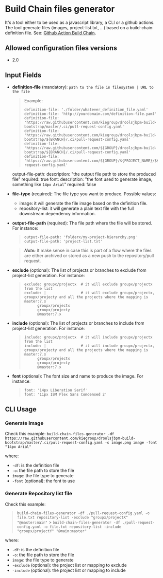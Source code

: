 # Build Chain files generator

It's a tool either to be used as a javascript library, a CLI or a github actions. The tool generate files (images, project-list.txt, ...) based on a build-chain definition file. See: [Github Action Build Chain](https://github.com/kiegroup/github-action-build-chain/).

## Allowed configuration files versions

- 2.0

## Input Fields

- **definition-file** (mandatory): `path to the file in filesystem | URL to the file`

  > Example:
  >
  > ```
  > definition-file: './folder/whatever_definition_file.yaml'
  > definition-file: 'http://yourdomain.com/definition-file.yaml'
  > definition-file: 'https://raw.githubusercontent.com/kiegroup/droolsjbpm-build-bootstrap/master/.ci/pull-request-config.yaml'
  > definition-file: 'https://raw.githubusercontent.com/kiegroup/droolsjbpm-build-bootstrap/${BRANCH}/.ci/pull-request-config.yaml'
  > definition-file: 'https://raw.githubusercontent.com/${GROUP}/droolsjbpm-build-bootstrap/${BRANCH}/.ci/pull-request-config.yaml'
  > definition-file: 'https://raw.githubusercontent.com/${GROUP}/${PROJECT_NAME}/${BRANCH}/.ci/pull-request-config.yaml'
  > ```

  output-file-path:
  description: "the output file path to store the produced file"
  required: true
  font:
  description: "the font used to generate image, something like `14px Arial`"
  required: false

- **file-type** (required): The file type you want to produce. Possible values:

  - image: it will generate the file image based on the definition file.
  - repository-list: it will generate a plain text file with the full downstream dependency information.

- **output-file-path** (required): The file path where the file will be stored. For instance:

  > ```
  > output-file-path: 'folderx/my-project-hierarchy.png'
  > output-file-path: 'project-list.txt'
  > ```

  > **_Note:_** It make sense in case this is part of a flow where the files are either archived or stored as a new push to the repository/pull request.

- **exclude** (optional): The list of projects or branches to exclude from project-list generation. For instance:

  > ```
  > exclude: groupx/projectx  # it will exclude groupx/projectx from the list
  > exclude: |                # it will exclude groupx/projectx, groupx/projecty and all the projects where the mapping is master:7.x
  >       groupx/projectx
  >       groupx/projecty
  >       @master:7.x
  > ```

- **include** (optional): The list of projects or branches to include from project-list generation. For instance:

  > ```
  > include: groupx/projectx  # it will include groupx/projectx from the list
  > include: |                # it will include groupx/projectx, groupx/projecty and all the projects where the mapping is master:7.x
  >       groupx/projectx
  >       groupx/projecty
  >       @master:7.x
  > ```

- **font** (optional): The font size and name to produce the image. For instance:

  > ```
  > font: '14px Liberation Serif'
  > font: '11px IBM Plex Sans Condensed 2'
  > ```

## CLI Usage

### Generate Image

Check this example: `build-chain-files-generator -df https://raw.githubusercontent.com/kiegroup/droolsjbpm-build-bootstrap/master/.ci/pull-request-config.yaml -o image.png image -font "14px Arial"`

where:

- `-df`: is the definition file
- `-o`: the file path to store the file
- `image`: the file type to generate
- `-font` (optional): the font to use

### Generate Repository list file

Check this example:

> `build-chain-files-generator -df ./pull-request-config.yaml -o file.txt repository-list -exclude "groupx/projectX" "@master:main"` > `build-chain-files-generator -df ./pull-request-config.yaml -o file.txt repository-list -include "groupx/projectY" "@main:master"`

where:

- `-df`: is the definition file
- `-o`: the file path to store the file
- `image`: the file type to generate
- `-exclude` (optional): the project list or mapping to exclude
- `-include` (optional): the project list or mapping to include
